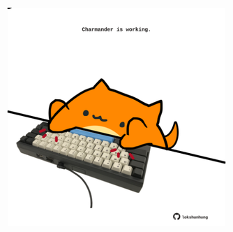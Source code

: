 <!-- built at 05/06/2024, 08:00:47 UTC -->
<p align="center">
  <img width="500" height="500" src="./ReadmeImage.svg">
</p>
